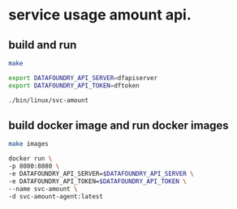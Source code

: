 # service usage amount api.

## build and run

```sh
make

export DATAFOUNDRY_API_SERVER=dfapiserver
export DATAFOUNDRY_API_TOKEN=dftoken

./bin/linux/svc-amount
```

## build docker image and run docker images

```sh
make images

docker run \
-p 8080:8080 \
-e DATAFOUNDRY_API_SERVER=$DATAFOUNDRY_API_SERVER \
-e DATAFOUNDRY_API_TOKEN=$DATAFOUNDRY_API_TOKEN \
--name svc-amount \
-d svc-amount-agent:latest 
```